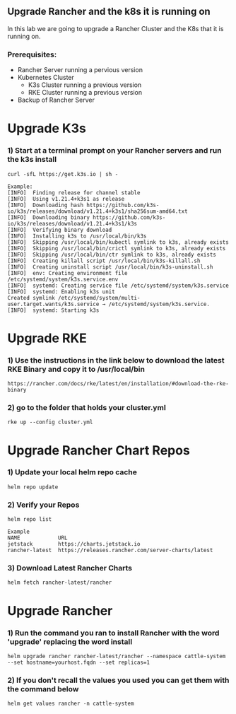 ## Upgrade Rancher and the k8s it is running on

In this lab we are going to upgrade a Rancher Cluster and the K8s that it is running on.


### Prerequisites:

  * Rancher Server running a pervious version
  * Kubernetes Cluster
      * K3s Cluster running a previous version
      * RKE Cluster running a previous version
  * Backup of Rancher Server
   
  

# Upgrade K3s

### 1) Start at a  terminal prompt on your Rancher servers and run the k3s install

    curl -sfL https://get.k3s.io | sh -
```    
Example:
[INFO]  Finding release for channel stable
[INFO]  Using v1.21.4+k3s1 as release
[INFO]  Downloading hash https://github.com/k3s-io/k3s/releases/download/v1.21.4+k3s1/sha256sum-amd64.txt
[INFO]  Downloading binary https://github.com/k3s-io/k3s/releases/download/v1.21.4+k3s1/k3s
[INFO]  Verifying binary download
[INFO]  Installing k3s to /usr/local/bin/k3s
[INFO]  Skipping /usr/local/bin/kubectl symlink to k3s, already exists
[INFO]  Skipping /usr/local/bin/crictl symlink to k3s, already exists
[INFO]  Skipping /usr/local/bin/ctr symlink to k3s, already exists
[INFO]  Creating killall script /usr/local/bin/k3s-killall.sh
[INFO]  Creating uninstall script /usr/local/bin/k3s-uninstall.sh
[INFO]  env: Creating environment file /etc/systemd/system/k3s.service.env
[INFO]  systemd: Creating service file /etc/systemd/system/k3s.service
[INFO]  systemd: Enabling k3s unit
Created symlink /etc/systemd/system/multi-user.target.wants/k3s.service → /etc/systemd/system/k3s.service.
[INFO]  systemd: Starting k3s
```

# Upgrade RKE

### 1) Use the instructions in the link below to download the latest RKE Binary and copy it to /usr/local/bin
    
    https://rancher.com/docs/rke/latest/en/installation/#download-the-rke-binary


### 2) go to the folder that holds your cluster.yml

    rke up --config cluster.yml


# Upgrade Rancher Chart Repos

### 1) Update your local helm repo cache

    helm repo update

### 2) Verify your Repos

    helm repo list
```
Example
NAME          	URL
jetstack      	https://charts.jetstack.io
rancher-latest	https://releases.rancher.com/server-charts/latest
```
### 3) Download Latest Rancher Charts

    helm fetch rancher-latest/rancher


# Upgrade Rancher

### 1) Run the command you ran to install Rancher with the word 'upgrade' replacing the word install

```
helm upgrade rancher rancher-latest/rancher --namespace cattle-system --set hostname=yourhost.fqdn --set replicas=1 
```
### 2) If you don't recall the values you used you can get them with the command below

    helm get values rancher -n cattle-system
